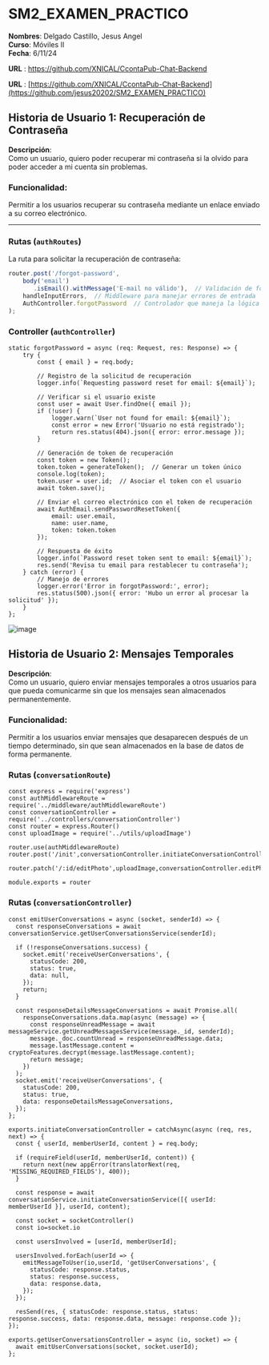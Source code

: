 # SM2_EXAMEN_PRACTICO

**Nombres**: Delgado Castillo, Jesus Angel  
**Curso**: Móviles II  
**Fecha**: 6/11/24  

**URL** : https://github.com/XNICAL/CcontaPub-Chat-Backend

**URL** : [https://github.com/XNICAL/CcontaPub-Chat-Backend](https://github.com/jesus20202/SM2_EXAMEN_PRACTICO)

## Historia de Usuario 1: Recuperación de Contraseña

**Descripción**:  
Como un usuario, quiero poder recuperar mi contraseña si la olvido para poder acceder a mi cuenta sin problemas.

### Funcionalidad:  
Permitir a los usuarios recuperar su contraseña mediante un enlace enviado a su correo electrónico.

---

### Rutas (`authRoutes`)

La ruta para solicitar la recuperación de contraseña:

```typescript
router.post('/forgot-password',  
    body('email')
       .isEmail().withMessage('E-mail no válido'),  // Validación de formato de email
    handleInputErrors,  // Middleware para manejar errores de entrada
    AuthController.forgotPassword  // Controlador que maneja la lógica de recuperación
);
```
### Controller (`authController`)
```
static forgotPassword = async (req: Request, res: Response) => {
    try {
        const { email } = req.body;

        // Registro de la solicitud de recuperación
        logger.info(`Requesting password reset for email: ${email}`);

        // Verificar si el usuario existe
        const user = await User.findOne({ email });
        if (!user) {
            logger.warn(`User not found for email: ${email}`);
            const error = new Error('Usuario no está registrado');
            return res.status(404).json({ error: error.message });
        }

        // Generación de token de recuperación
        const token = new Token();
        token.token = generateToken();  // Generar un token único
        console.log(token);
        token.user = user.id;  // Asociar el token con el usuario
        await token.save();

        // Enviar el correo electrónico con el token de recuperación
        await AuthEmail.sendPasswordResetToken({
            email: user.email,
            name: user.name,
            token: token.token
        });

        // Respuesta de éxito
        logger.info(`Password reset token sent to email: ${email}`);
        res.send('Revisa tu email para restablecer tu contraseña');
    } catch (error) {
        // Manejo de errores
        logger.error('Error in forgotPassword:', error);
        res.status(500).json({ error: 'Hubo un error al procesar la solicitud' });
    }
};

```
![image](https://github.com/user-attachments/assets/3e52392a-c1d1-4f23-97bc-f10f8b2659a3)

## Historia de Usuario 2: Mensajes Temporales

**Descripción**:  
Como un usuario, quiero enviar mensajes temporales a otros usuarios para que pueda comunicarme sin que los mensajes sean almacenados permanentemente.

### Funcionalidad:  
Permitir a los usuarios enviar mensajes que desaparecen después de un tiempo determinado, sin que sean almacenados en la base de datos de forma permanente.

### Rutas (`conversationRoute`)
```
const express = require('express')
const authMiddlewareRoute = require('../middleware/authMiddlewareRoute')
const conversationController = require('../controllers/conversationController')
const router = express.Router()
const uploadImage = require('../utils/uploadImage')

router.use(authMiddlewareRoute)
router.post('/init',conversationController.initiateConversationController)

router.patch('/:id/editPhoto',uploadImage,conversationController.editPhotoConversationController)

module.exports = router
```
### Rutas (`conversationController`)
```
const emitUserConversations = async (socket, senderId) => {
  const responseConversations = await conversationService.getUserConversationsService(senderId);
  
  if (!responseConversations.success) {
    socket.emit('receiveUserConversations', {
      statusCode: 200,
      status: true,
      data: null,
    });
    return;
  }

  const responseDetailsMessageConversations = await Promise.all(
    responseConversations.data.map(async (message) => {
      const responseUnreadMessage = await messageService.getUnreadMessagesService(message._id, senderId);
      message._doc.countUnread = responseUnreadMessage.data;
      message.lastMessage.content = cryptoFeatures.decrypt(message.lastMessage.content);
      return message;
    })
  );
  socket.emit('receiveUserConversations', {
    statusCode: 200,
    status: true,
    data: responseDetailsMessageConversations,
  });
};

exports.initiateConversationController = catchAsync(async (req, res, next) => {
  const { userId, memberUserId, content } = req.body;

  if (requireField(userId, memberUserId, content)) {
    return next(new appError(translatorNext(req, 'MISSING_REQUIRED_FIELDS'), 400));
  }

  const response = await conversationService.initiateConversationService([{ userId: memberUserId }], userId, content);

  const socket = socketController()
  const io=socket.io

  const usersInvolved = [userId, memberUserId];

  usersInvolved.forEach(userId => {
    emitMessageToUser(io,userId, 'getUserConversations', {
      statusCode: response.status,
      status: response.success,
      data: response.data,
    });
  });

  resSend(res, { statusCode: response.status, status: response.success, data: response.data, message: response.code });
});

exports.getUserConversationsController = async (io, socket) => {
  await emitUserConversations(socket, socket.userId);
};
```

